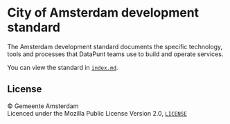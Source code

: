 # City of Amsterdam development standard

The Amsterdam development standard documents the specific technology, tools and processes that DataPunt teams use to build and operate services.

You can view the standard in [`index.md`](index.md).

## License

© Gemeente Amsterdam  
Licenced under the Mozilla Public License Version 2.0, [`LICENSE`](LICENSE)
